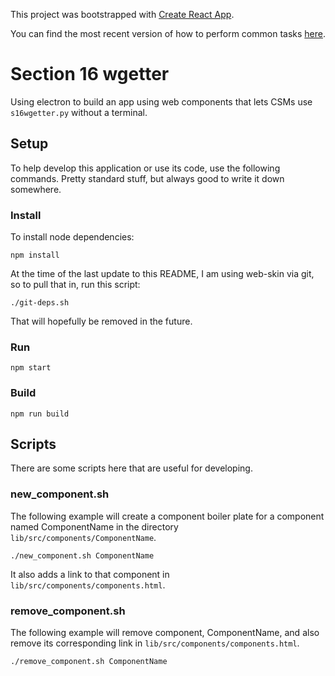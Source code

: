 This project was bootstrapped with [Create React App](https://github.com/facebookincubator/create-react-app).

You can find the most recent version of how to perform common tasks [here](https://github.com/facebookincubator/create-react-app/blob/master/packages/react-scripts/template/README.md).

# Section 16 wgetter
Using electron to build an app using web components that lets CSMs use `s16wgetter.py` without a terminal.

## Setup
To help develop this application or use its code, use the following commands. Pretty standard stuff, but always good to write it down somewhere.

### Install
To install node dependencies:
```shell
npm install
```

At the time of the last update to this README, I am using web-skin via git, so to pull that in, run this script:
```shell
./git-deps.sh
```
That will hopefully be removed in the future.

### Run
```shell
npm start
```

### Build
```shell
npm run build
```

## Scripts
There are some scripts here that are useful for developing.

### new_component.sh
The following example will create a component boiler plate for a component named ComponentName in the directory `lib/src/components/ComponentName`.
```shell
./new_component.sh ComponentName
```
It also adds a link to that component in `lib/src/components/components.html`.

### remove_component.sh
The following example will remove component, ComponentName, and also remove its corresponding link in `lib/src/components/components.html`.
```shell
./remove_component.sh ComponentName
```